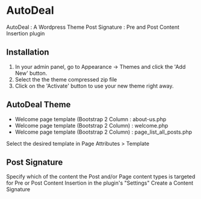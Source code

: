 # AutoDeal

AutoDeal : A Wordpress Theme 
Post Signature :  Pre and Post Content Insertion plugin  


## Installation

1. In your admin panel, go to Appearance -> Themes and click the 'Add New' button.
2. Select the the theme compressed zip file
3. Click on the 'Activate' button to use your new theme right away.


## AutoDeal Theme
- Welcome page template (Bootstrap 2 Column : about-us.php
- Welcome page template (Bootstrap 2 Column) : welcome.php
- Welcome page template (Bootstrap 2 Column) : page_list_all_posts.php

Select the desired template in Page Attributes > Template

## Post Signature
Specify which of the content the Post and/or Page content types is targeted for Pre or Post Content Insertion in the plugin's "Settings"
Create a Content Signature


